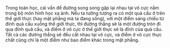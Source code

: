Trong toán học, cái vấn đề đường song song gặp lại nhau tại vô cực nằm trong bộ môn hình học xạ ảnh. Nếu ta tưởng tượng ra có một quả cầu ở trên thế giới thực (hay mặt phẳng mà ta đang sống), với một điểm sáng chiếu từ đỉnh quả cầu xuống thế giới thực, thì đường thẳng sẽ là một đường tròn đi qua đỉnh quả cầu, và điểm ở vô cực ở thế giới thực sẽ là đỉnh của quả cầu. Tất cả các đường thẳng sẽ đều cắt nhau tại vô cực, và điểm ở vô cực thực chất cũng chỉ là một điểm như bao điểm khác trong mặt phẳng.
